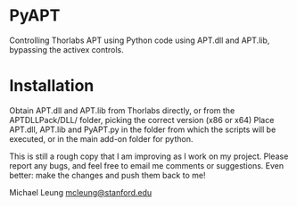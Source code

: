 PyAPT
=====
Controlling Thorlabs APT using Python code using APT.dll and APT.lib, bypassing the activex controls.

Installation
==
Obtain APT.dll and APT.lib from Thorlabs directly, or from the APTDLLPack/DLL/ folder, picking the correct version (x86 or x64)
Place APT.dll, APT.lib and PyAPT.py in the folder from which the scripts will be executed, or in the main add-on folder for python.



This is still a rough copy that I am improving as I work on my project. Please report any bugs, and feel free to email me comments or suggestions. Even better: make the changes and push them back to me!

Michael Leung
mcleung@stanford.edu

